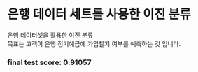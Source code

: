 # 은행 데이터 세트를 사용한 이진 분류
은행 데이터셋을 활용한 이진 분류  
목표는 고객이 은행 정기예금에 가입할지 여부를 예측하는 것 입니다.

### final test score: 0.91057
